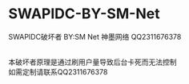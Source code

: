 # SWAPIDC-BY-SM-Net
SWAPIDC破坏者 BY:SM Net 神墨网络 QQ2311676378

</br>本破坏者原理是通过刷用户量导致后台卡死而无法控制
</br>如需定制请联系QQ2311676378
